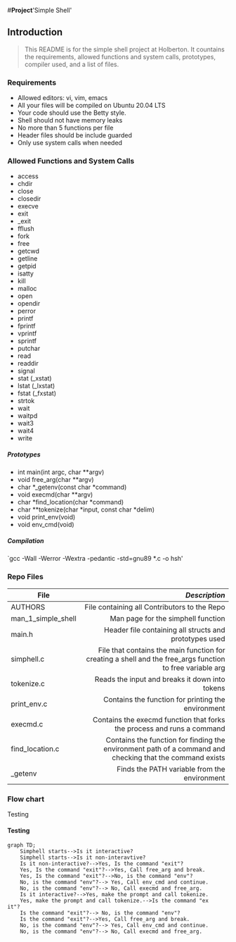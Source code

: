 #**Project**'Simple Shell'

## Introduction
> This README is for the simple shell project at Holberton. It countains the requirements, allowed functions and system calls, prototypes, compiler used, and a list of files.

### Requirements
- Allowed editors: vi, vim, emacs
- All your files will be compiled on Ubuntu 20.04 LTS
- Your code should use the Betty style.
- Shell should not have memory leaks
- No more than 5 functions per file
- Header files should be include guarded
- Only use system calls when needed

### Allowed Functions and System Calls
- access
- chdir
- close
- closedir
- execve
- exit
- _exit
- fflush
- fork
- free
- getcwd
- getline
- getpid
- isatty
- kill
- malloc
- open
- opendir
- perror
- printf
- fprintf
- vprintf
- sprintf
- putchar
- read
- readdir
- signal
- stat (_xstat)
- lstat (_lxstat)
- fstat (_fxstat)
- strtok
- wait
- waitpd
- wait3
- wait4
- write

##### Prototypes
- int main(int argc, char **argv)
- void free_arg(char **argv)
- char *_getenv(const char *command)
- void execmd(char **argv)
- char *find_location(char *command)
- char **tokenize(char *input, const char *delim)
- void print_env(void)
- void env_cmd(void)

##### Compilation
`gcc -Wall -Werror -Wextra -pedantic -std=gnu89 *.c -o hsh'

### Repo Files
| **File** | *__Description__* |
|----------|----------------:|
|AUTHORS| File containing all Contributors to the Repo|
|man_1_simple_shell|Man page for the simphell function|
|main.h|Header file containing all structs and prototypes used|
|simphell.c| File that contains the main function for creating a shell and the free_args function to free variable arg|
|tokenize.c|Reads the input and breaks it down into tokens|
|print_env.c| Contains the function for printing the environment|
|execmd.c| Contains the execmd function that forks the process and runs a command|
|find_location.c| Contains the function for finding the environment path of a command and checking that the command exists|
|_getenv| Finds the PATH variable from the environment|

### Flow chart

Testing

#### Testing

```mermaid
graph TD;
	Simphell starts-->Is it interactive?
	Simphell starts-->Is it non-interavtive?
	Is it non-interactive?-->Yes, Is the command "exit"?
	Yes, Is the command "exit"?-->Yes, Call free_arg and break.
	Yes, Is the command "exit"?-->No, is the command "env"?
	No, is the command "env"?--> Yes, Call env_cmd and continue.
	No, is the command "env"?--> No, Call execmd and free_arg.
	Is it interactive?-->Yes, make the prompt and call tokenize.
	Yes, make the prompt and call tokenize.-->Is the command "ex
it"?
	Is the command "exit"?--> No, is the command "env"?
	Is the command "exit"?-->Yes, Call free_arg and break.
	No, is the command "env"?--> Yes, Call env_cmd and continue.
	No, is the command "env"?--> No, Call execmd and free_arg.
```
